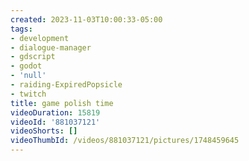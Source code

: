 ```yaml
---
created: 2023-11-03T10:00:33-05:00
tags:
- development
- dialogue-manager
- gdscript
- godot
- 'null'
- raiding-ExpiredPopsicle
- twitch
title: game polish time
videoDuration: 15819
videoId: '881037121'
videoShorts: []
videoThumbId: /videos/881037121/pictures/1748459645
---
```

